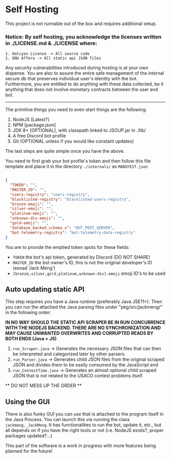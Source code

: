 # Self Hosting
This project is not runnable out of the box and requires additional setup.


### Notice: By self hosting, you acknowledge the licenses written in ./LICENSE.md & ./LICENSE where:
    1. Halcyon License -> All source code
    2. GNU Affero -> All static api JSON files
Any security vulnerabilities introduced during hosting is at your own dispense.
You are also to assure the entire safe management of the internal secure db that preserves
individual user's identity with the bot. Furthermore, you are entitled to do anything with these
data collected, be it anything that does not involve monetary contracts between
the user and bot.
<hr>

The primitive things you need to even start things are the following:

1. NodeJS [Latest?]
2. NPM [package.json]
3. JDK 8+ [OPTIONAL], with classpath linked to JSOUP.jar in ./lib/
4. A free Discord bot profile
5. Git (OPTIONAL unless if you would like constant updates)

The last steps are quite simple once you have the above.

You need to first grab your bot profile's token and then follow this file template and place it in the directory `./internals/`
as `MANIFEST.json`
```json

{
  "TOKEN": "",
  "MASTER_ID": "",
  "users-registry": "users-registry",
  "blacklisted-registry": "blacklisted-users-registry",
  "bronze-emoji": "",
  "silver-emoji": "",
  "platinum-emoji": "",
  "unknown-div-emoji": "",
  "gold-emoji": "",
  "database_backed_schema_v": "OUT_POST_SERVER",
  "bot-telemetry-registry": "bot-telemetry-data-registry"
}
```
You are to provide the emptied token spots for these fields:
* `TOKEN` the bot's api token, generated by Discord (DO NOT SHARE)
* `MASTER_ID` the bot owner's ID, this is not the original developer's ID (exoad 'Jack Meng')
* `[bronze,silver,gold,platinum,unknown-div]-emoji` emoji ID's to be used

## Auto updating static API

This step requires you have a Java runtime (preferably Java JSE11+). Then you can run the attached the Java parsing files under "pkg/src/jackmeng/" in the following order:

**IN NO WAY SHOULD THE STATIC API SCRAPER BE IN RUN CONCURRENCE WITH THE NODEJS BACKEND. THERE ARE NO SYNCHRONIZATION AND MAY CAUSE UNWANTED OVERWRITES AND CORRUPTED READS BY BOTH ENDS (Java + JS)**

1. `run_Scraper.java` -> Generates the necessary JSON files that can then be interpreted and categorized later by other parsers.
2. `run_Parser.java` ->  Generates child JSON files from the original scraped JSON and divides them to be easily consumed by the JavaScript end
3. `run_ContestTime.java` -> Generates an almost optional child scraped JSON that is not related to the USACO contest problems itself.

** DO NOT MESS UP THE ORDER **

## Using the GUI

There is also funky GUI you can use that is attached to the program itself in the Java Process. You can launch this via running the class `jackmeng._JackMeng`. It has functionalities to run the bot, update it, etc., but all depends on if you have the right tools or not (i.e. NodeJS exists?, proper packages updated?...)

This part of the software is a work in progress with more features being planned for the future!
